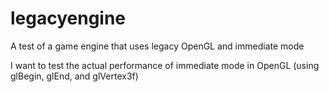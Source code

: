 # legacyengine
A test of a game engine that uses legacy OpenGL and immediate mode

I want to test the actual performance of immediate mode in OpenGL (using glBegin, glEnd, and glVertex3f)
